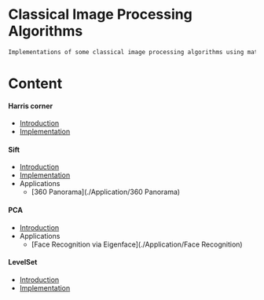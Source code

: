 # Classical Image Processing Algorithms
```sh
Implementations of some classical image processing algorithms using matlab.
```

# Content
#### Harris corner
* [Introduction](https://en.wikipedia.org/wiki/Harris_Corner_Detector)
* [Implementation](./Harris)
#### Sift
* [Introduction](https://en.wikipedia.org/wiki/Scale-invariant_feature_transform)
* [Implementation](./Sift)
* Applications
	* [360 Panorama](./Application/360 Panorama)
#### PCA
* [Introduction](https://en.wikipedia.org/wiki/Principal_component_analysis)
* Applications
	* [Face Recognition via Eigenface](./Application/Face Recognition)
#### LevelSet
* [Introduction](http://web.missouri.edu/~duanye/course/cs8620-spring-2017/lecture-notes/level-set-wo-reinitilization.pdf)
* [Implementation](./LevelSet)